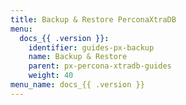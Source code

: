 ```yaml
---
title: Backup & Restore PerconaXtraDB
menu:
  docs_{{ .version }}:
    identifier: guides-px-backup
    name: Backup & Restore
    parent: px-percona-xtradb-guides
    weight: 40
menu_name: docs_{{ .version }}
---
```

